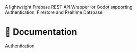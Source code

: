 A lightweight Firebase REST API Wrapper for Godot supporting Authentication, Firestore and Realtime Database

# 📖 Documentation
[Authentication](https://github.com/LeoClose/godot-firebase-lite/blob/main/addons/godot_firebase_lite/Authentication/Authentication.md)
